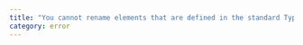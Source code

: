 ```yaml
---
title: "You cannot rename elements that are defined in the standard TypeScript library."
category: error
---
```

